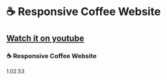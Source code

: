 # ☕ Responsive Coffee Website
## [Watch it on youtube](https://youtu.be/kObf5-dJMpw)
### ☕ Responsive Coffee Website

1.02.53
